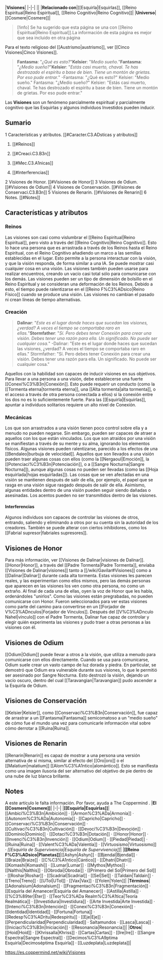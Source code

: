 

|**Visiones**|
|-|-|
||
|**Relacionado con**|[[Esquirla\|Esquirlas]], [[Reino Espiritual\|Reino Espiritual]], [[Reino Cognitivo\|Reino Cognitivo]]|
|**Universo**|[[Cosmere\|Cosmere]]|
> [!info] Se ha sugerido que esta página se una  con [[Reino Espiritual\|Reino Espiritual]].La información de esta página es mejor que sea incluido en otra página

Para el texto religioso del [[Austrismo\|austrismo]], ver [[Cinco Visiones\|Cinco Visiones]].


>**Fantasma**: "*¿Qué es esto?*"**Kelsier**: "*Medio sueño.*"**Fantasma**: "*¿Medio sueño?*"**Kelsier**: "*Estás casi muerto, chaval. Te has destrozado el espíritu a base de bien. Tiene un montón de grietas. Por eso pude entrar.*"
\-Fantasma: "¿Qué es esto?"
Kelsier: "Medio sueño."
Fantasma: "¿Medio sueño?"
Kelsier: "Estás casi muerto, chaval. Te has destrozado el espíritu a base de bien. Tiene un montón de grietas. Por eso pude entrar."


Las **Visiones** son un fenómeno parcialmente espiritual y parcialmente cognitivo que las Esquirlas y algunos individuos Investidos pueden inducir.

## Sumario

1 Características y atributos. [[#Caracter.C3.ADsticas y atributos]] 

1. [[#Reinos]] 
1. [[#Creaci.C3.B3n]] 
1. [[#Mec.C3.A1nicas]] 

1. [[#Interferencias]] 




2 Visiones de Honor. [[#Visiones de Honor]] 
3 Visiones de Odium. [[#Visiones de Odium]] 
4 Visiones de Conservación. [[#Visiones de Conservaci.C3.B3n]] 
5 Visiones de Renarin. [[#Visiones de Renarin]] 
6 Notes. [[#Notes]] 


## Características y atributos
### Reinos
Las visiones son casi como vislumbrar el [[Reino Espiritual\|Reino Espiritual]], pero visto a través del [[Reino Cognitivo\|Reino Cognitivo]]. Esto lo hace una persona que es arrastrada a través de los Reinos hasta el Reino Espiritual, con el Reino Cognitivo añadiendo un marco a las semillas establecidas en el lugar. Esto permite a la persona interactuar con la visión, y que la visión responda, de forma similar a una IA. Se puede mostrar casi cualquier cosa en una visión. Las visiones también pueden usarse para realizar encuentros, creando un vacío casi total sólo para comunicarse con los demás.
Las visiones pueden ser un tipo de dimensión de bolsillo en el Reino Espiritual y se consideran una deformación de los Reinos. Debido a esto, el tiempo puede ralentizarse en el [[Reino F%C3%ADsico\|Reino Físico]] cuando se produce una visión. Las visiones no cambian el pasado ni crean líneas de tiempo alternativas.

### Creación
>**Dalinar**: "*Este es el lugar donde haces que sucedan las visiones, ¿verdad? A veces el tiempo se comportaba raro en ellas.*"**Stormfather**: "*Sí. Pero debes tener Conexión para crear una visión. Debes tener una razón para ella. Un significado. No puede ser cualquier cosa.*"
\-Dalinar: "Este es el lugar donde haces que sucedan las visiones, ¿verdad? A veces el tiempo se comportaba raro en ellas."
Stormfather: "Sí. Pero debes tener Conexión para crear una visión. Debes tener una razón para ella. Un significado. No puede ser cualquier cosa."


Aquellos con la habilidad son capaces de inducir visiones en sus objetivos. Para llevar a una persona a una visión, debe establecerse una fuerte [[Conexi%C3%B3n\|Conexión]]. Esto puede requerir un conducto (como la [[Tormenta eterna\|tormenta eterna]], una [[Alta tormenta\|alta tormenta]], o el acceso a través de otra persona conectada a ellos) si la conexión entre los dos no es lo suficientemente fuerte. Para las [[Esquirla\|Esquirlas]], apuntar a individuos solitarios requiere un alto nivel de Conexión.

### Mecánicas
Los que son arrastrados a una visión tienen poco control sobre ella y a menudo no pueden negarse. Sin embargo, pueden ser capaces de atraer a aquellos con los que están vinculados. Los que son atraídos por una visión se manifiestan a través de su mente y su alma, ignorando los elementos físicos. Algunas visiones pueden ralentizarse, parecido a los efectos de una [[Bendaleo\|burbuja de velocidad]].
Aquellos que son llevados a una visión pueden traer algunas cosas con ellos (como la [[Nergaoul\|Emoción]], la [[Potenciaci%C3%B3n\|Potenciación]], o a [[Sangre Nocturna\|Sangre Nocturna]]), aunque algunas cosas no pueden ser llevadas (como las [[Hoja esquirlada\|hojas esquirladas]]). Las cosas que se ven afectadas en una visión se mantienen después de salir de ella, por ejemplo, el papel que se rasga en una visión sigue rasgado después de salir de ella. Asimismo, algunas entidades dentro de una visión pueden seguir siendo dañadas o asesinadas. Los acentos pueden no ser transmitidos dentro de las visiones.

#### Interferencias
Algunos individuos son capaces de controlar las visiones de otros, entrando, saliendo y eliminando a otros por su cuenta sin la autoridad de los creadores. También se puede alterar con ciertos inhibidores, como los [[Fabrial supresor\|fabriales supresores]].

## Visiones de Honor
Para más información, ver [[Visiones de Dalinar\|visiones de Dalinar]].
[[Honor\|Honor]], a través del [[Padre Tormenta\|Padre Tormenta]], enviaba [[Visiones de Dalinar\|visiones]] tanto a [[/wiki/Gavilar#Visiones]] como a [[Dalinar\|Dalinar]] durante cada alta tormenta. Estas visiones les parecen reales, y las experimentan como ellos mismos, pero las demás personas que aparecen en las visiones los ven como otra persona, no como un extraño. Al final de cada una de ellas, oyen la voz de Honor que les habla, ordenándoles "unirlos". Como las visiones están pregrabadas, no pueden comunicarse con Honor. Fueron seleccionados para ver estas visiones como parte del camino para convertirse en un [[Forjador de V%C3%ADnculos\|Forjador de Vínculos]]. Después del [[V%C3%ADnculo Nahel\|vínculo]] con el Padre Tormenta, Dalinar fue capaz de controlar y elegir quién experimenta las visiones y pudo traer a otras personas a las visiones con él.

## Visiones de Odium
[[Odium\|Odium]] puede llevar a otros a la visión, que utiliza a menudo para comunicarse con ellos directamente. Cuando se usa para comunicarse, Odium suele crear un vasto campo de luz dorada y piedra.
En particular, se demostró que Odium era vulnerable durante sus visiones, lo que le permitió ser asesinado por Sangre Nocturna. Esto destrozó la visión, dejando un vacío oscuro, dentro del cual [[Taravangian\|Taravangian]] pudo ascender a la Esquirla de Odium.

## Visiones de Conservación
[[Kelsier\|Kelsier]], como [[Conservaci%C3%B3n\|Conservación]], fue capaz de arrastrar a un [[Fantasma\|Fantasma]] semicomatoso a un "medio sueño" de cómo fue el mundo una vez para comunicarle información vital sobre cómo derrotar a [[Ruina\|Ruina]].

## Visiones de Renarin
[[Renarin\|Renarin]] es capaz de mostrar a una persona una versión alternativa de sí misma, similar al efecto del [[Oro\|oro]] o el [[Malatium\|malatium]] [[Alom%C3%A1ntico\|alomántico]]. Esto se manifiesta como una imagen ilusoria del ser alternativo del objetivo de pie dentro de una nube de luz blanca brillante.

## Notes

A este artículo le falta información. Por favor, ayuda a The Coppermind .
|**El [[Cosmere\|Cosmere]]**|
|-|-|
|**[[Esquirla\|Esquirlas]]**|[[Ambici%C3%B3n\|Ambición]] · [[Armon%C3%ADa\|Armonía]] · [[Autonom%C3%ADa\|Autonomía]] · [[Capricho\|Capricho]] · [[Conservaci%C3%B3n\|Conservación]] · [[Cultivaci%C3%B3n\|Cultivación]] · [[Devoci%C3%B3n\|Devoción]] · [[Dominio\|Dominio]] · [[Dotaci%C3%B3n\|Dotación]] · [[Honor\|Honor]] · [[Invenci%C3%B3n\|Invención]] · [[Odium\|Odium]] · [[Piedad\|Piedad]] · [[Ruina\|Ruina]] · [[Valent%C3%ADa\|Valentía]] · [[Virtuosismo\|Virtuosismo]] · *[[Esquirla de Supervivencia\|Esquirla de Supervivencia]]*|
|**[[Reino F%C3%ADsico\|Planetas]]**|[[Ashyn\|Ashyn]] · [[Bjendal\|Bjendal]] · [[Braize\|Braize]] · [[C%C3%A1ntico\|Cántico]] · [[Dhatri\|Dhatri]] · [[Komashi\|Komashi]] · [[Lumar\|Lumar]] · [[Mythos\|Mythos]] · [[Nalthis\|Nalthis]] · [[Obrodai\|Obrodai]] · [[Primero del Sol\|Primero del Sol]] · [[Roshar\|Roshar]] · [[Scadrial\|Scadrial]] · [[Sel\|Sel]] · [[Taldain\|Taldain]] · [[Treno\|Treno]] · [[UTol\|UTol]] · [[Vax\|Vax]] · [[Yolen\|Yolen]]|
|**Términos**|[[Adonalsium\|Adonalsium]] · [[Fragmentaci%C3%B3n\|Fragmentación]] · [[Esquirla del Amanecer\|Esquirla del Amanecer]] · [[Astilla\|Astilla]] · [[%C3%89ter\|Éter]] · [[Teor%C3%ADa Realm%C3%A1tica\|Teoría Realmática]] · [[Investidura\|Investidura]] · [[Arte Investida\|Arte Investida]] · [[Intenci%C3%B3n\|Intención]] · [[Conexi%C3%B3n\|Conexión]] · [[Identidad\|Identidad]] · [[Fortuna\|Fortuna]] · [[Redesp%C3%ADritu\|Redespíritu]] · [[Eje\|Eje]] · [[Perpendicularidad\|Perpendicularidad]] · Saltamundos · [[Lasca\|Lasca]] · [[Iniciaci%C3%B3n\|Iniciación]] · [[Resonancia\|Resonancia]]|
|**Otros**|[[Hoid\|Hoid]] · [[Khrissalla\|Khriss]] · [[Cartas\|Cartas]] · [[Ire\|Ire]] · [[Sangre Espectral\|Sangre Espectral]] · [[Decimos%C3%A9ptima Esquirla\|Decimoséptima Esquirla]] · [[Luzdeplata\|Luzdeplata]]|



https://es.coppermind.net/wiki/Visiones